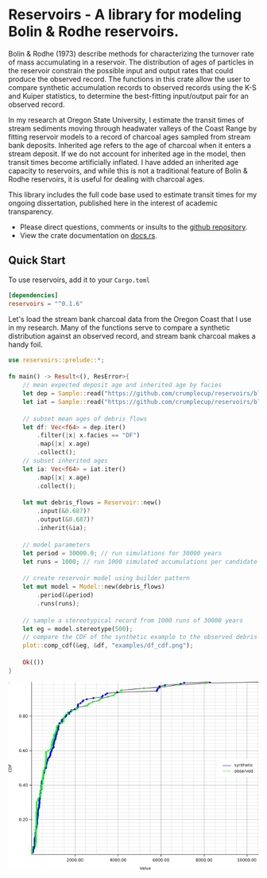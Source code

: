 # Reservoirs - A library for modeling Bolin & Rodhe reservoirs.
Bolin & Rodhe (1973) describe methods for characterizing the turnover rate of mass accumulating in a reservoir.
The distribution of ages of particles in the reservoir constrain the possible input and output rates that could
produce the observed record.  The functions in this crate allow the user to compare synthetic accumulation records to
observed records using the K-S and Kuiper statistics, to determine the best-fitting input/output pair for an observed record.

In my research at Oregon State University, I estimate the transit times of stream sediments moving through headwater valleys
of the Coast Range by fitting reservoir models to a record of charcoal ages sampled from stream bank deposits.  Inherited age
refers to the age of charcoal when it enters a stream deposit.  If we do not account for inherited age in the model, then transit times
become artificially inflated.  I have added an inherited age capacity to reservoirs, and while this is not a traditional feature
of Bolin & Rodhe reservoirs, it is useful for dealing with charcoal ages.

This library includes the full code base used to estimate transit times for my ongoing dissertation, published here in the interest
of academic transparency.

 - Please direct questions, comments or insults to the [github repository](https://github.com/crumplecup/reservoirs).
 - View the crate documentation on [docs.rs](https://docs.rs/reservoirs/).

 ## Quick Start

To use reservoirs, add it to your `Cargo.toml`
```toml
[dependencies]
reservoirs = "^0.1.6"
```

Let's load the stream bank charcoal data from the Oregon Coast that I use 
in my research.  Many of the functions serve to compare a synthetic distribution 
against an observed record, and stream bank charcoal makes a handy foil.

```rust
use reservoirs::prelude::*;

fn main() -> Result<(), ResError>{
    // mean expected deposit age and inherited age by facies
    let dep = Sample::read("https://github.com/crumplecup/reservoirs/blob/master/examples/dep.csv")?;
    let iat = Sample::read("https://github.com/crumplecup/reservoirs/blob/master/examples/iat.csv")?;

    // subset mean ages of debris flows
    let df: Vec<f64> = dep.iter()
        .filter(|x| x.facies == "DF")
        .map(|x| x.age)
        .collect();
    // subset inherited ages
    let ia: Vec<f64> = iat.iter()
        .map(|x| x.age)
        .collect();

    let mut debris_flows = Reservoir::new()
        .input(&0.687)?
        .output(&0.687)?
        .inherit(&ia);

    // model parameters
    let period = 30000.0; // run simulations for 30000 years
    let runs = 1000; // run 1000 simulated accumulations per candidate pair for goodness-of-fit

    // create reservoir model using builder pattern
    let mut model = Model::new(debris_flows)
        .period(&period)
        .runs(runs);

    // sample a stereotypical record from 1000 runs of 30000 years
    let eg = model.stereotype(500);
    // compare the CDF of the synthetic example to the observed debris-flow deposit record
    plot::comp_cdf(&eg, &df, "examples/df_cdf.png");

    Ok(())
}

```
![](examples/df_cdf.png)
